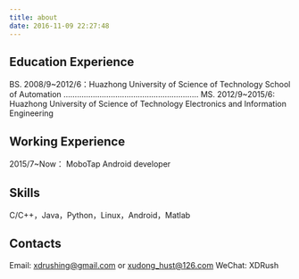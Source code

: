 ```yaml
---
title: about
date: 2016-11-09 22:27:48
---
```


## Education Experience
BS.
2008/9~2012/6：Huazhong University of Science of Technology
School of Automation
……………………………………………………
MS.
2012/9~2015/6: Huazhong University of Science of Technology
Electronics and Information Engineering
<!--  more -->
## Working Experience
2015/7~Now： MoboTap
Android developer

## Skills
C/C++，Java，Python，Linux，Android，Matlab

## Contacts
Email: xdrushing@gmail.com or xudong_hust@126.com
WeChat: XDRush
